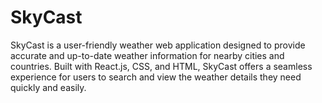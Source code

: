 # SkyCast
SkyCast is a user-friendly weather web application designed to provide accurate and up-to-date weather information for nearby cities and countries. Built with React.js, CSS, and HTML, SkyCast offers a seamless experience for users to search and view the weather details they need quickly and easily.
